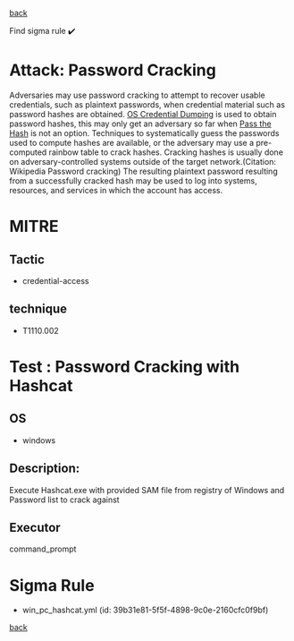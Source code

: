 
[back](../index.md)

Find sigma rule :heavy_check_mark: 

# Attack: Password Cracking 

Adversaries may use password cracking to attempt to recover usable credentials, such as plaintext passwords, when credential material such as password hashes are obtained. [OS Credential Dumping](https://attack.mitre.org/techniques/T1003) is used to obtain password hashes, this may only get an adversary so far when [Pass the Hash](https://attack.mitre.org/techniques/T1550/002) is not an option. Techniques to systematically guess the passwords used to compute hashes are available, or the adversary may use a pre-computed rainbow table to crack hashes. Cracking hashes is usually done on adversary-controlled systems outside of the target network.(Citation: Wikipedia Password cracking) The resulting plaintext password resulting from a successfully cracked hash may be used to log into systems, resources, and services in which the account has access.

# MITRE
## Tactic
  - credential-access


## technique
  - T1110.002


# Test : Password Cracking with Hashcat
## OS
  - windows


## Description:
Execute Hashcat.exe with provided SAM file from registry of Windows and Password list to crack against

## Executor
command_prompt

# Sigma Rule
 - win_pc_hashcat.yml (id: 39b31e81-5f5f-4898-9c0e-2160cfc0f9bf)



[back](../index.md)
